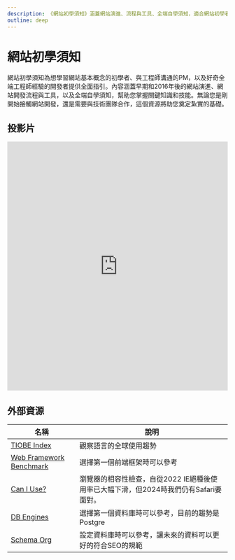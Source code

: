 ```yaml
---
description: 《網站初學須知》涵蓋網站演進、流程與工具、全端自學須知，適合網站初學者、與工程師溝通的PM，以及想了解全端工程師經驗的開發者。
outline: deep
---
```


# 網站初學須知

網站初學須知為想學習網站基本概念的初學者、與工程師溝通的PM，以及好奇全端工程師經驗的開發者提供全面指引。內容涵蓋早期和2016年後的網站演進、網站開發流程與工具，以及全端自學須知，幫助您掌握關鍵知識和技能。無論您是剛開始接觸網站開發，還是需要與技術團隊合作，這個資源將助您奠定紮實的基礎。

<!--  -->

## 投影片

<iframe title="presentation" src="https://docs.google.com/presentation/d/e/2PACX-1vTWoH-9ATrPJwCIL27NuWaFpREmdcpVNGb_DkK5B5RKNcptjoXCKG7ooma38nM1-w5gD-s7F0MVZtGn/embed?start=false&loop=false&delayms=3000" frameborder="0" width="100%" height="569" allowfullscreen="true" mozallowfullscreen="true" webkitallowfullscreen="true"></iframe>

## 外部資源

<table>
    <thead>
        <tr>
            <th>名稱</th>
            <th>說明</th>
        </tr>
    </thead>
    <tbody>
        <tr>
            <td>
                <a href="https://www.tiobe.com/tiobe-index/" target="_blank">TIOBE Index</a>
            </td>
            <td>觀察語言的全球使用趨勢</td>
        </tr>
        <tr>
            <td>
                <a href="https://web-frameworks-benchmark.netlify.app/" target="_blank">Web Framework Benchmark</a>
            </td>
            <td>選擇第一個前端框架時可以參考</td>
        </tr>
        <tr>
            <td>
                <a href="https://caniuse.com/" target="_blank">Can I Use?</a>
            </td>
            <td>瀏覽器的相容性檢查，自從2022 IE絕種後使用率已大幅下滑，但2024時我們仍有Safari要面對。</td>
        </tr>
        <tr>
            <td>
                <a href="https://db-engines.com/en/ranking/" target="_blank">DB Engines</a>
            </td>
            <td>選擇第一個資料庫時可以參考，目前的趨勢是Postgre</td>
        </tr>
        <tr>
            <td>
                <a href="https://schema.org/" target="_blank">Schema Org</a>
            </td>
            <td>設定資料庫時可以參考，讓未來的資料可以更好的符合SEO的規範</td>
        </tr>
    </tbody>
</table>

<script setup>

import Books from '../components/books.vue'
const bookItems = [
    {
        id: '11100912049',
        name: '軟體開發人員職涯發展成功手冊',
        desc: `<p>你快速上手新語言，掌握面試訣竅，一舉拿下夢想中的程式開發工作</p>
<p>暢銷書作家JOHN SONMEZ繼《Soft Skills軟實力：軟體開發人員的生存手冊》最新力作！</p>`,
    },
]
</script>
